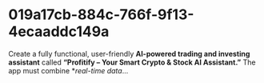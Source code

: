 # 019a17cb-884c-766f-9f13-4ecaaddc149a
Create a fully functional, user-friendly **AI-powered trading and investing assistant** called **“Profitify – Your Smart Crypto &amp; Stock AI Assistant.”** The app must combine **real-time data*...
